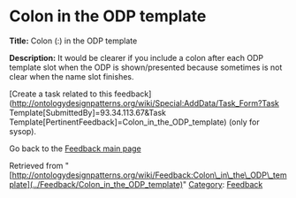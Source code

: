 #  Colon in the ODP template


__Title:__ Colon (:) in the ODP template


__Description:__ It would be clearer if you include a colon after each ODP template slot when the ODP is shown/presented because sometimes is not clear when the name slot finishes. 


  




[Create a task related to this feedback](http://ontologydesignpatterns.org/wiki/Special:AddData/Task_Form?Task Template[SubmittedBy]=93.34.113.67&Task Template[PertinentFeedback]=Colon_in_the_ODP_template) (only for sysop).


  



Go back to the  [Feedback main page](../Feedback/Main "Feedback:Main")





Retrieved from "[http://ontologydesignpatterns.org/wiki/Feedback:Colon\_in\_the\_ODP\_template](../Feedback/Colon_in_the_ODP_template)"
 [Category](http://ontologydesignpatterns.org/wiki/Special:Categories "Special:Categories"): [Feedback](../Category/Feedback "Category:Feedback")